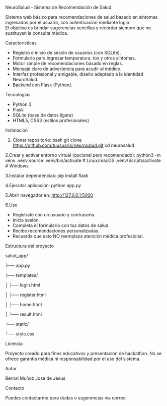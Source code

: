 NeuroSalud - Sistema de Recomendación de Salud

Sistema web básico para recomendaciones de salud basado en síntomas ingresados por el usuario, con autenticación mediante login.  
El objetivo es brindar sugerencias sencillas y recordar siempre que no sustituyen la consulta médica.

Características

- Registro e inicio de sesión de usuarios (con SQLite).
- Formulario para ingresar temperatura, tos y otros síntomas.
- Motor simple de recomendaciones basado en reglas.
- Mensaje claro de advertencia para acudir al médico.
- Interfaz profesional y amigable, diseño adaptado a la identidad NeuroSalud.
- Backend con Flask (Python).

Tecnologías

- Python 3
- Flask
- SQLite (base de datos ligera)
- HTML5, CSS3 (estilos profesionales)
  
Instalación

1. Clonar repositorio:
bash
git clone https://github.com/tuusuario/neurosalud.git
cd neurosalud

2.Crear y activar entorno virtual (opcional pero recomendado):
python3 -m venv .venv
source .venv/bin/activate  # Linux/macOS
.venv\Scripts\activate     # Windows

3.Instalar dependencias:
pip install flask

4.Ejecutar aplicación:
python app.py

5.Abrir navegador en:
http://127.0.0.1:5000

6.Uso

- Regístrate con un usuario y contraseña.
- Inicia sesión.
- Completa el formulario con tus datos de salud.
- Recibe recomendaciones personalizadas.
- Recuerda que esto NO reemplaza atención médica profesional.

Estructura del proyecto

salud_app/

├── app.py

├── templates/

│   ├── login.html

│   ├── register.html

│   ├── home.html

│   └── result.html

└── static/

  └── style.css
    
Licencia

Proyecto creado para fines educativos y presentación de hackathon.
No se ofrece garantía médica ni responsabilidad por el uso del sistema.

Autor

Bernal Muñoz Jose de Jesus

Contacto

Puedes contactarme para dudas o sugerencias vía correo
